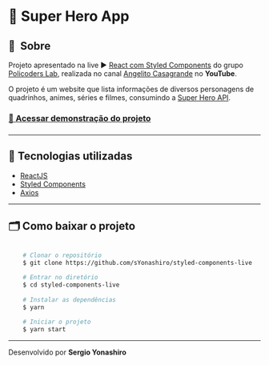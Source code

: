 # 🤖 Super Hero App

## 🔖&nbsp; Sobre
Projeto apresentado na live ▶ [React com Styled Components](https://youtu.be/q6n3AbbahIE) do grupo [Policoders Lab](https://github.com/policoders), realizada no canal [Angelito Casagrande](https://www.youtube.com/channel/UCBZW0xj_D2uKijglvFa-JPg) no **YouTube**.

O projeto é um website que lista informações de diversos personagens de quadrinhos, animes, séries e filmes, consumindo a [Super Hero API](https://superheroapi.com/).

<h3>
    <a href="https://syonashiro.github.io/styled-components-live/">📑 Acessar demonstração do projeto</a>
<h3>

---

## 🚀 Tecnologias utilizadas

- [ReactJS](https://pt-br.reactjs.org/)
- [Styled Components](https://styled-components.com/)
- [Axios](https://github.com/axios/axios)

---

## 🗂 Como baixar o projeto

```bash

    # Clonar o repositório
    $ git clone https://github.com/sYonashiro/styled-components-live

    # Entrar no diretório
    $ cd styled-components-live
    
    # Instalar as dependências
    $ yarn
    
    # Iniciar o projeto
    $ yarn start
```

---

Desenvolvido por **Sergio Yonashiro**
